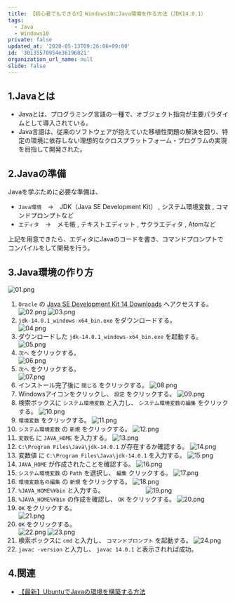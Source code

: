 ```yaml
---
title: 【初心者でもできる‼】Windows10にJava環境を作る方法（JDK14.0.1）
tags:
  - Java
  - Windows10
private: false
updated_at: '2020-05-13T09:26:06+09:00'
id: '30135570954e36196821'
organization_url_name: null
slide: false
---
```

## 1.Javaとは
- Javaとは、プログラミング言語の一種で、オブジェクト指向が主要パラダイムとして導入されている。
- Java言語は、従来のソフトウェアが抱えていた移植性問題の解決を図り、特定の環境に依存しない理想的なクロスプラットフォーム・プログラムの実現を目指して開発された。

## 2.Javaの準備
Javaを学ぶために必要な準備は、

- `Java環境`　→　JDK（Java SE Development Kit） , システム環境変数 , コマンドプロンプトなど
- `エディタ`　→　メモ帳 , テキストエディット , サクラエディタ , Atomなど

上記を用意できたら、エディタにJavaのコードを書き、コマンドプロンプトでコンパイルをして開発を行う。

## 3.Java環境の作り方

![01.png](https://qiita-image-store.s3.ap-northeast-1.amazonaws.com/0/449867/712cf7f3-3701-d09d-2dc8-ffcbecfab307.png)

1. `Oracle` の [Java SE Development Kit 14 Downloads](https://www.oracle.com/java/technologies/javase-jdk14-downloads.html) へアクセスする。
![02.png](https://qiita-image-store.s3.ap-northeast-1.amazonaws.com/0/449867/f5738392-7ef4-768f-d65f-148d14a8242f.png)
![03.png](https://qiita-image-store.s3.ap-northeast-1.amazonaws.com/0/449867/f5eaa468-32eb-8238-8145-38b15bfafd87.png)
2. `jdk-14.0.1_windows-x64_bin.exe` をダウンロードする。          
![04.png](https://qiita-image-store.s3.ap-northeast-1.amazonaws.com/0/449867/d70a0f72-d93c-51ed-4aff-582905dedf2f.png)
3. ダウンロードした `jdk-14.0.1_windows-x64_bin.exe` を起動する。
![05.png](https://qiita-image-store.s3.ap-northeast-1.amazonaws.com/0/449867/b135f221-3afd-87c9-e655-32bc0b068dc8.png)
4. `次へ` をクリックする。            
![06.png](https://qiita-image-store.s3.ap-northeast-1.amazonaws.com/0/449867/71c73165-c145-7949-570e-5c1a025e3fcd.png)
5. `次へ` をクリックする。            
![07.png](https://qiita-image-store.s3.ap-northeast-1.amazonaws.com/0/449867/edd50248-75c1-6486-72bd-76cfaaff202b.png)
6. インストール完了後に `閉じる` をクリックする。
![08.png](https://qiita-image-store.s3.ap-northeast-1.amazonaws.com/0/449867/4733f3ba-21a9-6ace-31ed-62548656b4eb.png)
7. Windowsアイコンをクリックし、 `設定` をクリックする。
![09.png](https://qiita-image-store.s3.ap-northeast-1.amazonaws.com/0/449867/e6f120f2-3e7c-10aa-427a-a3561bd2bdad.png)
8. 検索ボックスに `システム環境変数` と入力し、 `システム環境変数の編集` をクリックする。
![10.png](https://qiita-image-store.s3.ap-northeast-1.amazonaws.com/0/449867/f18f1ea1-21b3-2a59-c99b-89d62cdff33e.png)
9. `環境変数` をクリックする。
![11.png](https://qiita-image-store.s3.ap-northeast-1.amazonaws.com/0/449867/ceec2118-fbd0-d65e-307f-2a967d07a254.png)
10. `システム環境変数` の `新規` をクリックする。
![12.png](https://qiita-image-store.s3.ap-northeast-1.amazonaws.com/0/449867/2fd51843-5610-530b-dada-a2264a8dc374.png)
11. `変数名` に `JAVA_HOME` を入力する。
![13.png](https://qiita-image-store.s3.ap-northeast-1.amazonaws.com/0/449867/861530d7-ccf6-b06a-4ab3-eae6055c274c.png)
12. `C:\Program Files\Java\jdk-14.0.1` が存在するか確認する。
![14.png](https://qiita-image-store.s3.ap-northeast-1.amazonaws.com/0/449867/8c0bff4e-d499-70de-827f-c1b0b79fc2ff.png)
13. 変数値 に `C:\Program Files\Java\jdk-14.0.1` を入力する。
![15.png](https://qiita-image-store.s3.ap-northeast-1.amazonaws.com/0/449867/d4ca1eb7-ed70-693e-16d3-bc62bd4b2154.png)
14. `JAVA_HOME` が作成されたことを確認する。
![16.png](https://qiita-image-store.s3.ap-northeast-1.amazonaws.com/0/449867/8b870180-8476-36d3-22fc-4c9269c61e2a.png)
15. `システム環境変数` の `Path` を選択し、 `編集` クリックする。
![17.png](https://qiita-image-store.s3.ap-northeast-1.amazonaws.com/0/449867/9f5466d7-8bc0-fc57-0893-c34e7d147c7c.png)
16. `環境変数名の編集` の `新規` をクリックする。
![18.png](https://qiita-image-store.s3.ap-northeast-1.amazonaws.com/0/449867/f596defd-28d2-424d-fea5-e5f0537a0950.png)
17. `%JAVA_HOME%¥bin` と入力する。　　　　　　　
![19.png](https://qiita-image-store.s3.ap-northeast-1.amazonaws.com/0/449867/d4cc860a-e4fe-be7d-c675-476465267382.png)
18. `%JAVA_HOME%¥bin` の作成を確認し、 `OK` をクリックする。
![20.png](https://qiita-image-store.s3.ap-northeast-1.amazonaws.com/0/449867/d1e60c5b-43e0-b362-8e52-1bb88e1cc082.png)
19. `OK` をクリックする。                            
![21.png](https://qiita-image-store.s3.ap-northeast-1.amazonaws.com/0/449867/f0eb1119-0adc-31f8-502c-32f95d66bd52.png)
20. `OK` をクリックする。                  
![22.png](https://qiita-image-store.s3.ap-northeast-1.amazonaws.com/0/449867/73a0e22e-c500-a42a-f60f-82f6ddc13bb3.png)
![23.png](https://qiita-image-store.s3.ap-northeast-1.amazonaws.com/0/449867/351c92f9-efad-b067-c284-7f8cf28112bb.png)
21. 検索ボックスに `cmd` と入力し、 `コマンドプロンプト` を起動する。
![24.png](https://qiita-image-store.s3.ap-northeast-1.amazonaws.com/0/449867/25600504-746d-bc87-674b-0b808376e496.png)
22. `javac -version` と入力し、 `javac 14.0.1` と表示されれば成功。

## 4.関連
- [【最新】UbuntuでJavaの環境を構築する方法](https://qiita.com/ryome/items/37c53e9638a9c6ea146a)

